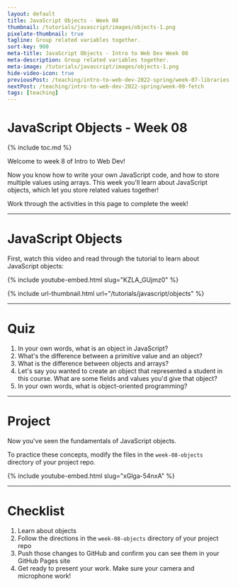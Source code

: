 ```yaml
---
layout: default
title: JavaScript Objects - Week 08
thumbnail: /tutorials/javascript/images/objects-1.png
pixelate-thumbnail: true
tagline: Group related variables together.
sort-key: 900
meta-title: JavaScript Objects - Intro to Web Dev Week 08
meta-description: Group related variables together.
meta-image: /tutorials/javascript/images/objects-1.png
hide-video-icon: true
previousPost: /teaching/intro-to-web-dev-2022-spring/week-07-libraries
nextPost: /teaching/intro-to-web-dev-2022-spring/week-09-fetch
tags: [teaching]
---
```


# JavaScript Objects - Week 08

{% include toc.md %}

Welcome to week 8 of Intro to Web Dev!

Now you know how to write your own JavaScript code, and how to store multiple values using arrays. This week you'll learn about JavaScript objects, which let you store related values together!

Work through the activities in this page to complete the week!

---

# JavaScript Objects

First, watch this video and read through the tutorial to learn about JavaScript objects:

{% include youtube-embed.html slug="KZLA_GUjmz0" %}

{% include url-thumbnail.html url="/tutorials/javascript/objects" %}

---

# Quiz

1. In your own words, what is an object in JavaScript?
2. What's the difference between a primitive value and an object?
3. What is the difference between objects and arrays?
4. Let's say you wanted to create an object that represented a student in this course. What are some fields and values you'd give that object?
5. In your own words, what is object-oriented programming?

---

# Project

Now you've seen the fundamentals of JavaScript objects.

To practice these concepts, modify the files in the `week-08-objects` directory of your project repo.

{% include youtube-embed.html slug="xGlga-54nxA" %}

---

# Checklist

1. Learn about objects
2. Follow the directions in the `week-08-objects` directory of your project repo
3. Push those changes to GitHub and confirm you can see them in your GitHub Pages site
4. Get ready to present your work. Make sure your camera and microphone work!
